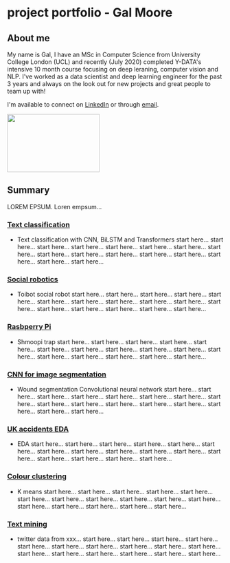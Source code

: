 # project portfolio - Gal Moore

## About me
 My name is Gal, I have an MSc in Computer Science from University College London (UCL) and recently (July 2020) completed Y-DATA's intensive 10 month course focusing on deep leraning, computer vision and NLP. I've worked as a data scientist and deep learning engineer for the past 3 years and always on the look out for new projects and great people to team up with!<br>

I'm available to connect on [LinkedIn](https://www.linkedin.com/in/galmoore) or through [email](gal@galmoore.co.uk).

<img src="https://cdn.clipart.email/b31a8e4dce12c35ea192f8420687c3fc_python-logo-clipart-easy-pandas-python-logo-png-download-_1242-733.png" width="215" height="135">

## Summary
LOREM EPSUM. 
Loren empsum...

### [Text classification](https://github.com/GAL_LINK1)
- Text classification with CNN, BiLSTM and Transformers
 start here... start here... start here... start here... start here... start here... start here... start here... start here... start here... start here... start here... start here... start here... start here... start here...

### [Social robotics](https://github.com/GAL_LINK1)
- Toibot social robot
 start here... start here... start here... start here... start here... start here... start here... start here... start here... start here... start here... start here... start here... start here... start here... start here...

### [Rasbperry Pi](https://github.com/GAL_LINK1) 
- Shmoopi trap
 start here... start here... start here... start here... start here... start here... start here... start here... start here... start here... start here... start here... start here... start here... start here... start here...

### [CNN for image segmentation](https://github.com/GAL_LINK1)
- Wound segmentation Convolutional neural network
 start here... start here... start here... start here... start here... start here... start here... start here... start here... start here... start here... start here... start here... start here... start here... start here...

### [UK accidents EDA](https://github.com/GAL_LINK1)
- EDA
 start here... start here... start here... start here... start here... start here... start here... start here... start here... start here... start here... start here... start here... start here... start here... start here...

### [Colour clustering](https://github.com/GAL_LINK1)
- K means 
 start here... start here... start here... start here... start here... start here... start here... start here... start here... start here... start here... start here... start here... start here... start here... start here...

### [Text mining](https://github.com/GAL_LINK1)
- twitter data from xxx...
 start here... start here... start here... start here... start here... start here... start here... start here... start here... start here... start here... start here... start here... start here... start here... start here...
